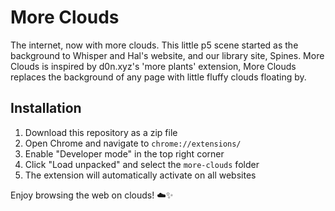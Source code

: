 # More Clouds

The internet, now with more clouds. This little p5 scene started as the background to Whisper and Hal's website, and our library site, Spines. More Clouds is inspired by d0n.xyz's 'more plants' extension, More Clouds replaces the background of any page with little fluffy clouds floating by.

## Installation

1. Download this repository as a zip file
2. Open Chrome and navigate to `chrome://extensions/`
3. Enable "Developer mode" in the top right corner
4. Click "Load unpacked" and select the `more-clouds` folder
5. The extension will automatically activate on all websites

Enjoy browsing the web on clouds! ☁️✨
